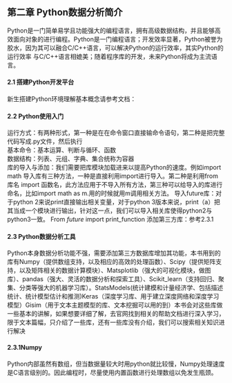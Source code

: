 ## 第二章 Python数据分析简介
Python是一门简单易学且功能强大的编程语言，拥有高级数据结构，并且能够高效面向对象的进行编程。Python是一门编程语言；开发效率显著，Python被誉为胶水，因为其可以融合C/C++语言，可以解决Python的运行效率，其实Python的运行效率 与C/C++语言相媲美；随着程序库的开发，未来Python将成为主流语言。
#### 2.1 搭建Python开发平台
新生搭建Python环境理解基本概念请参考文档：
#### 2.2 Python使用入门
运行方式：有两种形式，第一种是在在命令窗口直接输命令语句，第二种是把完整代码写成.py文件，然后执行<br>
基本命令：基本运算、判断与循环、函数<br>
		数据结构：列表、元组、字典、集合统称为容器<br>
库的导入与添加：我们需要把库模块加载进来以提高Python的速度。例如import math
			导入库有三种方法，一种是直接利用import进行导入。第二种是利用from 库名 import 函数名，此方法应用于不导入所有方法，第三种可以给导入的库进行命名，比如import math as m.用的时候就用m调用相关方法。
导入future库：对于python 2来说print直接输出相关变量，对于python 3版本来说，print（a）把其当成一个模块进行输出，针对这一点，我们可以导入相关库使得python2与python3一致。
From _future_ import print_function
添加第三方库：参考2.3.1
#### 2.3 Python数据分析工具
Python本身数据分析功能不强，需要添加第三方数据库增加其功能，本书用到的库有Numpy（提供数组支持，以及相应的高效的处理函数）、Scipy（提供矩阵支持，以及矩阵相关的数据计算模块）、Matsplotlib（强大的可视化模块，做图库）、pandas（强大、灵活的数据分析和探索工具）、Scikit_learn（支持回归、聚集、分类等强大的机器学习库）。StatsModels(统计建模和计量经济学、包括描述统计、统计模型估计和推测)Keras（深度学习库、用于建立深度网络和深度学习模型）Gisim（用于文本主题模型的库、文本挖掘可以用的到）本书会对这些库做一些基本的讲解，如果想要详细了解，去官网找到相关的帮助文档进行深入学习，限于文本篇幅，只介绍了一些库，还有一些库没有介绍，我们可以搜索相关知识进行解决
#### 2.3.1Numpy
Python内部虽然有数组，但当数据量较大时用python就比较慢，Numpy处理速度是C语言级别的。因此编程时，尽量使用内置函数进行处理数组以免发生瓶颈。
